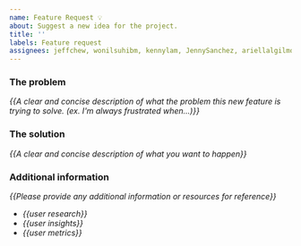 ```yaml
---
name: Feature Request 💡
about: Suggest a new idea for the project.
title: ''
labels: Feature request
assignees: jeffchew, wonilsuhibm, kennylam, JennySanchez, ariellalgilmore
---
```


<!-- replace _{{...}}_ with your own words -->

### The problem
_{{A clear and concise description of what the problem this new feature is trying to solve. (ex. I'm always frustrated when...)}}_

### The solution
_{{A clear and concise description of what you want to happen}}_

### Additional information
 _{{Please provide any additional information or resources for reference}}_
 - _{{user research}}_
 - _{{user insights}}_
 - _{{user metrics}}_
